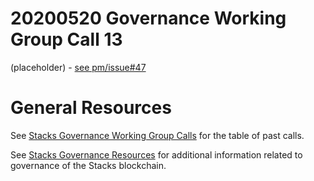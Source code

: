 # 20200520 Governance Working Group Call 13

(placeholder) - [see pm/issue#47](https://github.com/stacksgov/pm/issues/47)

# General Resources

See [Stacks Governance Working Group Calls](https://stacksgov.github.io/resources/#/calls/?id=governance-working-group) for the table of past calls.

See [Stacks Governance Resources](https://stacksgov.github.io/resources/) for additional information related to governance of the Stacks blockchain.
